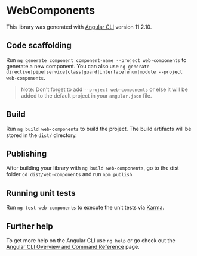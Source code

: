 # WebComponents

This library was generated with [Angular CLI](https://github.com/angular/angular-cli) version 11.2.10.

## Code scaffolding

Run `ng generate component component-name --project web-components` to generate a new component. You can also use `ng generate directive|pipe|service|class|guard|interface|enum|module --project web-components`.
> Note: Don't forget to add `--project web-components` or else it will be added to the default project in your `angular.json` file. 

## Build

Run `ng build web-components` to build the project. The build artifacts will be stored in the `dist/` directory.

## Publishing

After building your library with `ng build web-components`, go to the dist folder `cd dist/web-components` and run `npm publish`.

## Running unit tests

Run `ng test web-components` to execute the unit tests via [Karma](https://karma-runner.github.io).

## Further help

To get more help on the Angular CLI use `ng help` or go check out the [Angular CLI Overview and Command Reference](https://angular.io/cli) page.
